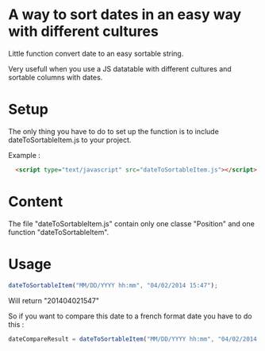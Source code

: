 A way to sort dates in an easy way with different cultures
==================

Little function convert date to an easy sortable string.

Very usefull when you use a JS datatable with different cultures and sortable columns with dates. 


Setup
==================

The only thing you have to do to set up the function is to include dateToSortableItem.js to your project.

Example :
```html
  <script type="text/javascript" src="dateToSortableItem.js"></script>
```



Content
==================

The file "dateToSortableItem.js" contain only one classe "Position" and one function "dateToSortableItem".




Usage
==================
```javascript
dateToSortableItem("MM/DD/YYYY hh:mm", "04/02/2014 15:47");
````

Will return "201404021547"



So if you want to compare this date to a french format date
you have to do this :

```javascript
dateCompareResult = dateToSortableItem("MM/DD/YYYY hh:mm", "04/02/2014 15:47") > dateToSortableItem("DD/MM/YYYY hh:mm", "02/04/2014 15:47");
```

